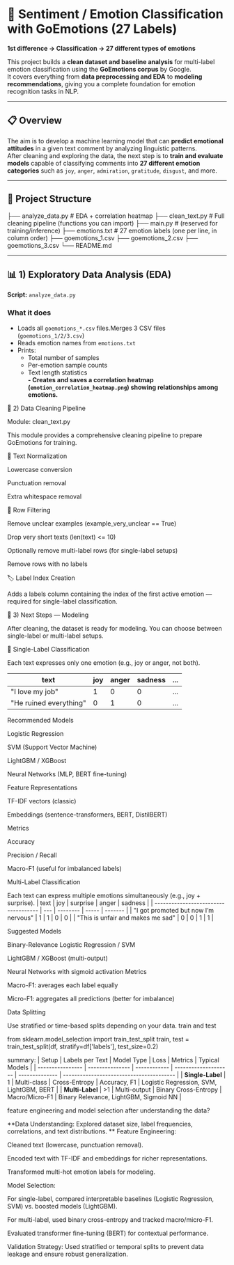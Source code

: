 # 🧠 Sentiment / Emotion Classification with GoEmotions (27 Labels)

**1st difference → Classification → 27 different types of emotions**

This project builds a **clean dataset and baseline analysis** for multi-label emotion classification using the **GoEmotions corpus** by Google.  
It covers everything from **data preprocessing and EDA** to **modeling recommendations**, giving you a complete foundation for emotion recognition tasks in NLP.

---

## 📋 Overview

The aim is to develop a machine learning model that can **predict emotional attitudes** in a given text comment by analyzing linguistic patterns.  
After cleaning and exploring the data, the next step is to **train and evaluate models** capable of classifying comments into **27 different emotion categories** such as `joy`, `anger`, `admiration`, `gratitude`, `disgust`, and more.

---

## 📁 Project Structure

├── analyze_data.py # EDA + correlation heatmap
├── clean_text.py # Full cleaning pipeline (functions you can import)
├── main.py # (reserved for training/inference)
├── emotions.txt # 27 emotion labels (one per line, in column order)
├── goemotions_1.csv
├── goemotions_2.csv
├── goemotions_3.csv
└── README.md


---

## 📊 1) Exploratory Data Analysis (EDA)

**Script:** `analyze_data.py`

### What it does
- Loads all `goemotions_*.csv` files.Merges 3 CSV files (`goemotions_1/2/3.csv`)
- Reads emotion names from `emotions.txt`  
- Prints:
  - Total number of samples  
  - Per-emotion sample counts  
  - Text length statistics  
**- Creates and saves a **correlation heatmap** (`emotion_correlation_heatmap.png`) showing relationships among emotions.**

🧹 2) Data Cleaning Pipeline

Module: clean_text.py

This module provides a comprehensive cleaning pipeline to prepare GoEmotions for training.

🧽 Text Normalization

Lowercase conversion

Punctuation removal

Extra whitespace removal

🧩 Row Filtering

Remove unclear examples (example_very_unclear == True)

Drop very short texts (len(text) <= 10)

Optionally remove multi-label rows (for single-label setups)

Remove rows with no labels

🏷️ Label Index Creation

Adds a labels column containing the index of the first active emotion — required for single-label classification.

🧪 3) Next Steps — Modeling

After cleaning, the dataset is ready for modeling.
You can choose between single-label or multi-label setups.

🔹 Single-Label Classification

Each text expresses only one emotion (e.g., joy or anger, not both).

| text                   | joy | anger | sadness | ... |
| ---------------------- | --- | ----- | ------- | --- |
| "I love my job"        | 1   | 0     | 0       | ... |
| "He ruined everything" | 0   | 1     | 0       | ... |


Recommended Models

Logistic Regression

SVM (Support Vector Machine)

LightGBM / XGBoost

Neural Networks (MLP, BERT fine-tuning)

Feature Representations

TF-IDF vectors (classic)

Embeddings (sentence-transformers, BERT, DistilBERT)

Metrics

Accuracy

Precision / Recall

Macro-F1 (useful for imbalanced labels)

Multi-Label Classification

Each text can express multiple emotions simultaneously (e.g., joy + surprise).
| text                                 | joy | surprise | anger | sadness |
| ------------------------------------ | --- | -------- | ----- | ------- |
| "I got promoted but now I’m nervous" | 1   | 1        | 0     | 0       |
| "This is unfair and makes me sad"    | 0   | 0        | 1     | 1       |

Suggested Models

Binary-Relevance Logistic Regression / SVM

LightGBM / XGBoost (multi-output)

Neural Networks with sigmoid activation
Metrics

Macro-F1: averages each label equally

Micro-F1: aggregates all predictions (better for imbalance)

Data Splitting

Use stratified or time-based splits depending on your data. train and test

from sklearn.model_selection import train_test_split
train, test = train_test_split(df, stratify=df['labels'], test_size=0.2)

summary: 
| Setup            | Labels per Text | Model Type   | Loss                 | Metrics        | Typical Models                           |
| ---------------- | --------------- | ------------ | -------------------- | -------------- | ---------------------------------------- |
| **Single-Label** | 1               | Multi-class  | Cross-Entropy        | Accuracy, F1   | Logistic Regression, SVM, LightGBM, BERT |
| **Multi-Label**  | >1              | Multi-output | Binary Cross-Entropy | Macro/Micro-F1 | Binary Relevance, LightGBM, Sigmoid NN   |

feature engineering and model selection after understanding the data?

**Data Understanding: Explored dataset size, label frequencies, correlations, and text distributions.
**
Feature Engineering:

Cleaned text (lowercase, punctuation removal).

Encoded text with TF-IDF and embeddings for richer representations.

Transformed multi-hot emotion labels for modeling.

Model Selection:

For single-label, compared interpretable baselines (Logistic Regression, SVM) vs. boosted models (LightGBM).

For multi-label, used binary cross-entropy and tracked macro/micro-F1.

Evaluated transformer fine-tuning (BERT) for contextual performance.

Validation Strategy: Used stratified or temporal splits to prevent data leakage and ensure robust generalization.


